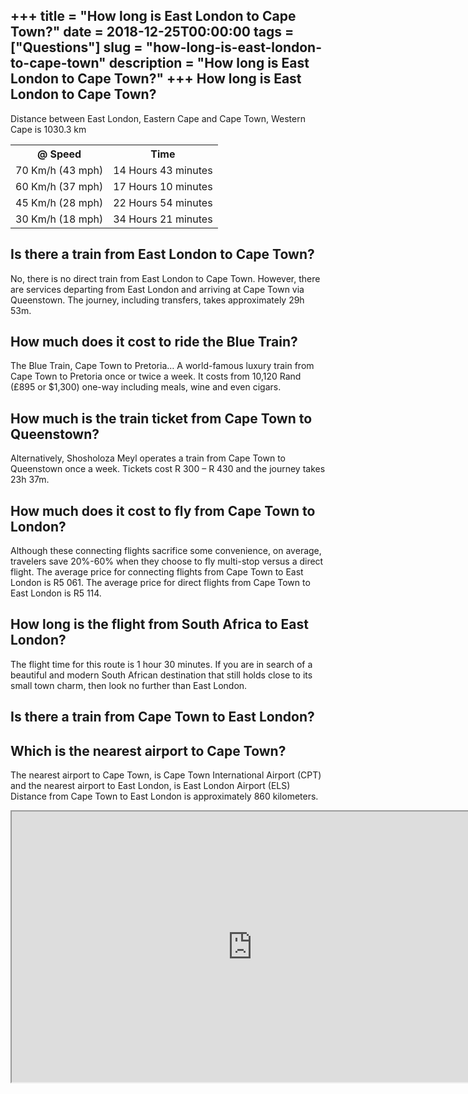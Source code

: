+++
title = "How long is East London to Cape Town?"
date = 2018-12-25T00:00:00
tags = ["Questions"]
slug = "how-long-is-east-london-to-cape-town"
description = "How long is East London to Cape Town?"
+++
How long is East London to Cape Town?
-------------------------------------

Distance between East London, Eastern Cape and Cape Town, Western Cape is 1030.3 km

<table><tr><th>@ Speed</th><th>Time</th></tr><tr><td>70 Km/h (43 mph)</td><td>14 Hours 43 minutes</td></tr><tr><td>60 Km/h (37 mph)</td><td>17 Hours 10 minutes</td></tr><tr><td>45 Km/h (28 mph)</td><td>22 Hours 54 minutes</td></tr><tr><td>30 Km/h (18 mph)</td><td>34 Hours 21 minutes</td></tr></table>

Is there a train from East London to Cape Town?
-----------------------------------------------

No, there is no direct train from East London to Cape Town. However, there are services departing from East London and arriving at Cape Town via Queenstown. The journey, including transfers, takes approximately 29h 53m.

How much does it cost to ride the Blue Train?
---------------------------------------------

The Blue Train, Cape Town to Pretoria… A world-famous luxury train from Cape Town to Pretoria once or twice a week. It costs from 10,120 Rand (£895 or $1,300) one-way including meals, wine and even cigars.

How much is the train ticket from Cape Town to Queenstown?
----------------------------------------------------------

Alternatively, Shosholoza Meyl operates a train from Cape Town to Queenstown once a week. Tickets cost R 300 – R 430 and the journey takes 23h 37m.

How much does it cost to fly from Cape Town to London?
------------------------------------------------------

Although these connecting flights sacrifice some convenience, on average, travelers save 20%-60% when they choose to fly multi-stop versus a direct flight. The average price for connecting flights from Cape Town to East London is R5 061. The average price for direct flights from Cape Town to East London is R5 114.

How long is the flight from South Africa to East London?
--------------------------------------------------------

The flight time for this route is 1 hour 30 minutes. If you are in search of a beautiful and modern South African destination that still holds close to its small town charm, then look no further than East London.

Is there a train from Cape Town to East London?
-----------------------------------------------

Which is the nearest airport to Cape Town?
------------------------------------------

The nearest airport to Cape Town, is Cape Town International Airport (CPT) and the nearest airport to East London, is East London Airport (ELS) Distance from Cape Town to East London is approximately 860 kilometers.

<iframe allow="accelerometer; autoplay; clipboard-write; encrypted-media; gyroscope; picture-in-picture" allowfullscreen="" class="__youtube_prefs__  epyt-is-override  no-lazyload" data-no-lazy="1" data-origheight="433" data-origwidth="770" data-skipgform_ajax_framebjll="" height="433" id="_ytid_40903" loading="lazy" src="https://www.youtube.com/embed/RplvREX77Jw?enablejsapi=1&autoplay=0&cc_load_policy=0&cc_lang_pref=&iv_load_policy=1&loop=0&modestbranding=0&rel=1&fs=1&playsinline=0&autohide=2&theme=dark&color=red&controls=1&" title="YouTube player" width="770"></iframe>